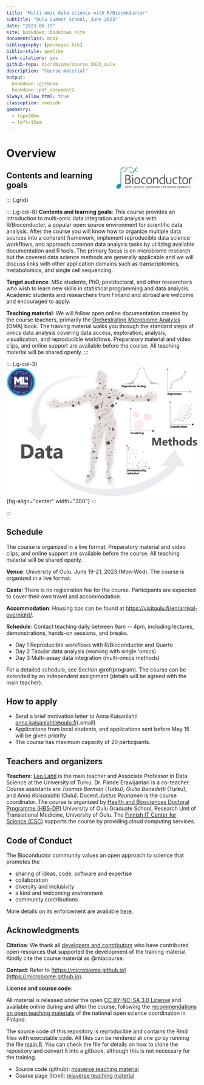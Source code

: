 ```yaml
--- 
title: "Multi-omic data science with R/Bioconductor"
subtitle: "Oulu Summer School, June 2023"
date: "2023-06-19"
site: bookdown::bookdown_site
documentclass: book
bibliography: [packages.bib]
biblio-style: apalike
link-citations: yes
github-repo: microbiome/course_2023_oulu
description: "Course material"
output:
  bookdown::gitbook
  bookdown::pdf_document2
always_allow_html: true  
classoption: oneside
geometry:
  - top=30mm
  - left=15mm
---
```




# Overview

<!--<a href="https://bioconductor.org"><img src="https://github.com/Bioconductor/BiocStickers/raw/master/Bioconductor/Bioconductor-serial.gif" width="200" alt="Bioconductor Sticker" align="right" style="margin: 0 1em 0 1em" /></a>-->

<a href="https://bioconductor.org"><img src="bioconductor_logo_rgb.jpg" width="200" alt="Bioconductor Sticker" align="right" style="margin: 0 1em 0 1em" /></a>


## Contents and learning goals

::: {.grid}

::: {.g-col-8}
**Contents and learning goals**: This course provides an introduction to multi-omic data integration and analysis with R/Bioconductor, a popular open source environment for scientific data analysis. After the course you will know how to organize multiple data sources into a coherent framework, implement reproducible data science workflows, and approach common data analysis tasks by utilizing available documentation and R tools. The primary focus is on microbiome research but the covered data science methods are generally applicable and we will discuss links with other application domains such as transcriptomics, metabolomics, and single cell sequencing. 

**Target audience**: MSc students, PhD, postdoctoral, and other researchers who wish to learn new skills in statistical programming and data analysis. Academic students and researchers from Finland and abroad are welcome and encouraged to apply.

**Teaching material**: We will follow open online documentation created by the course teachers, primarily the [Orchestrating Microbiome Analysis](https://microbiome.github.io/OMA)
(OMA) book. The training material walks you through the standard steps of omics data analysis covering data access, exploration, analysis, visualization, and reproducible workflows. Preparatory material and video clips, and online support are available before the course. All teaching material will be shared openly.
:::

::: {.g-col-3}
![Figure source: Moreno-Indias _et al_. (2021) _Frontiers in Microbiology_ 12:11. ](fig.png){fig-align="center" width="300"}
:::

:::


## Schedule 

The course is organized in a live format. Preparatory material and video clips, and online support are available before the course. All teaching material will be shared openly.

**Venue**: University of Oulu. June 19-21, 2023 (Mon-Wed). The course is organized in a live format. 

**Costs**: There is no registration fee for the course. Participants are expected to cover
  their own travel and accommodation.

**Accommodation**: Housing tips can be found at <https://visitoulu.fi/en/arrival-overnight/>.

**Schedule**: Contact teaching daily between 9am -- 4pm, including lectures, demonstrations, hands-on sessions, and breaks. 

 * Day 1 Reproducible workflows with R/Bioconductor and Quarto 
 * Day 2 Tabular data analysis (working with single 'omics) 
 * Day 3 Multi-assay data integration (multi-omics methods)

For a detailed schedule, see Section \@ref(program). The course can be
extended by an independent assignment (details will be agreed with the
main teacher).


## How to apply

- Send a brief motivation letter to Anna Kaisanlahti [anna.kaisanlahti\@oulu.fi](mailto:anna.kaisanlahti@oulu.fi){.email}
- Applications from local students, and applications sent before May 15 will be given priority
- The course has maximum capacity of 20 participants.


## Teachers and organizers

**Teachers**: [Leo Lahti](https://datascience.utu.fi) is the main teacher and Associate Professor in Data Science at the University of Turku. Dr. Pande Erawijantari is a co-teacher. Course assistants are *Tuomas Borman* (Turku), *Giulio Benedetti* (Turku), and *Anna Kaisanlahti* (Oulu). Docent *Justus Reunanen* is the course coordinator. The course is organized by [Health and Biosciences Doctoral Programme (HBS-DP)](https://www.oulu.fi/en/research/graduate-school/organisation-and-contact-information-uniogs/health-and-biosciences-doctoral-programme) University of Oulu Graduate School, Research Unit of Translational Medicine, University of Oulu. The [Finnish IT Center for Science (CSC)](https://csc.fi/) supports the course by providing cloud computing services.


## Code of Conduct

The Bioconductor community values an open approach to science that promotes the

 - sharing of ideas, code, software and expertise
 - collaboration
 - diversity and inclusivity
 - a kind and welcoming environment
 - community contributions
 
More details on its enforcement are available [here](https://bioconductor.github.io/bioc_coc_multilingual/).

## Acknowledgments

**Citation**: We thank all [developers and contributors](https://microbiome.github.io) who have contributed open resources that supported the development of the training material. Kindly cite the course material as @miacourse.

**Contact**: Refer to [https://microbiome.github.io](https://microbiome.github.io).

**License and source code**:

All material is released under the open [CC BY-NC-SA 3.0 License](LICENSE) and available online during and after the course, following the [recommendations on open teaching materials](https://avointiede.fi/fi/linjaukset-ja-aineistot/kotimaiset-linjaukset/oppimisen-ja-oppimateriaalien-avoimuuden-linjaus) of the national open science coordination in Finland.

The source code of this repository is reproducible and contains
the Rmd files with executable code. All files can be rendered at one
go by running the file [main.R](main.R). You can check the file for
details on how to clone the repository and convert it into a gitbook,
although this is not necessary for the training.

- Source code (github): [miaverse teaching material](https://github.com/microbiome/course_2023_oulu)
- Course page (html): [miaverse teaching material](https://microbiome.github.io/course_2023_oulu/)


